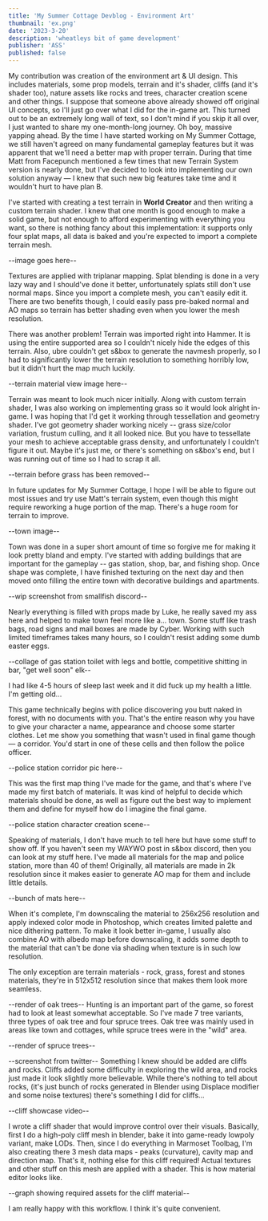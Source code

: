 ```yaml
---
title: 'My Summer Cottage Devblog - Environment Art'
thumbnail: 'ex.png'
date: '2023-3-20'
description: 'wheatleys bit of game development'
publisher: 'ASS'
published: false
---
```


<Heading title="Environment Art" caption="by wheatleymf" />
My contribution was creation of the environment art & UI design. This includes materials, some prop models, terrain and it's shader, cliffs (and it's shader too), nature assets like rocks and trees, character creation scene and other things. I suppose that someone above already showed off original UI concepts, so I'll just go over what I did for the in-game art. This turned out to be an extremely long wall of text, so I don't mind if you skip it all over, I just wanted to share my one-month-long journey.  

<Heading h="h3" title="Terrain" />
Oh boy, massive yapping ahead. By the time I have started working on My Summer Cottage, we still haven't agreed on many fundamental gameplay features but it was apparent that we'll need a better map with proper terrain. During that time Matt from Facepunch mentioned a few times that new Terrain System version is nearly done, but I've decided to look into implementing our own solution anyway — I knew that such new big features take time and it wouldn't hurt to have plan B.

I've started with creating a test terrain in **World Creator** and then writing a custom terrain shader. I knew that one month is good enough to make a solid game, but not enough to afford experimenting with everything you want, so there is nothing fancy about this implementation: it supports only four splat maps, all data is baked and you're expected to import a complete terrain mesh. 

--image goes here--

Textures are applied with triplanar mapping. Splat blending is done in a very lazy way and I should've done it better, unfortunately splats still don't use normal maps. Since you import a complete mesh, you can't easily edit it. There are two benefits though, I could easily pass pre-baked normal and AO maps so terrain has better shading even when you lower the mesh resolution. 

There was another problem! Terrain was imported right into Hammer. It is using the entire supported area so I couldn't nicely hide the edges of this terrain. Also, ubre couldn't get s&box to generate the navmesh properly, so I had to significantly lower the terrain resolution to something horribly low, but it didn't hurt the map much luckily.

--terrain material view image here--

Terrain was meant to look much nicer initially. Along with custom terrain shader, I was also working on implementing grass so it would look alright in-game. I was hoping that I'd get it working through tessellation and geometry shader. I've got geometry shader working nicely -- grass size/color variation, frustum culling, and it all looked nice. But you have to tessellate your mesh to achieve acceptable grass density, and unfortunately I couldn't figure it out. Maybe it's just me, or there's something on s&box's end, but I was running out of time so I had to scrap it all.

--terrain before grass has been removed--

In future updates for My Summer Cottage, I hope I will be able to figure out most issues and try use Matt's terrain system, even though this might require reworking a huge portion of the map. There's a huge room for terrain to improve.

<Heading h="h3" title="Town" />
--town image--

Town was done in a super short amount of time so forgive me for making it look pretty bland and empty. I've started with adding buildings that are important for the gameplay -- gas station, shop, bar, and fishing shop. Once shape was complete, I have finished texturing on the next day and then moved onto filling the entire town with decorative buildings and apartments.

--wip screenshot from smallfish discord--

Nearly everything is filled with props made by Luke, he really saved my ass here and helped to make town feel more like a... town. Some stuff like trash bags, road signs and mail boxes are made by Cyber. Working with such limited timeframes takes many hours, so I couldn't resist adding some dumb easter eggs.

--collage of gas station toilet with legs and bottle, competitive shitting in bar, "get well soon" elk--

I had like 4-5 hours of sleep last week and it did fuck up my health a little. I'm getting old...

<Heading h="h3" title="Police Station" />
This game technically begins with police discovering you butt naked in forest, with no documents with you. That's the entire reason why you have to give your character a name, appearance and choose some starter clothes. Let me show you something that wasn't used in final game though — a corridor. You'd start in one of these cells and then follow the police officer. 

--police station corridor pic here--

This was the first map thing I've made for the game, and that's where I've made my first batch of materials. It was kind of helpful to decide which materials should be done, as well as figure out the best way to implement them and define for myself how do I imagine the final game.

--police station character creation scene--

<Heading h="h3" title="Materials" />
Speaking of materials, I don't have much to tell here but have some stuff to show off. If you haven't seen my WAYWO post in s&box discord, then you can look at my stuff here. I've made all materials for the map and police station, more than 40 of them! Originally, all materials are made in 2k resolution since it makes easier to generate AO map for them and include little details.

--bunch of mats here--

When it's complete, I'm downscaling the material to 256x256 resolution and apply indexed color mode in Photoshop, which creates limited palette and nice dithering pattern. To make it look better in-game, I usually also combine AO with albedo map before downscaling, it adds some depth to the material that can't be done via shading when texture is in such low resolution.

The only exception are terrain materials - rock, grass, forest and stones materials, they're in 512x512 resolution since that makes them look more seamless. 

<Heading h="h3" title="Nature — Trees" />
--render of oak trees--
Hunting is an important part of the game, so forest had to look at least somewhat acceptable. So I've made 7 tree variants, three types of oak tree and four spruce trees. Oak tree was mainly used in areas like town and cottages, while spruce trees were in the "wild" area. 

--render of spruce trees--

<Heading h="h3" title="Nature — Cliffs and Rocks" />
--screenshot from twitter--
Something I knew should be added are cliffs and rocks. Cliffs added some difficulty in exploring the wild area, and rocks just made it look slightly more believable. While there's nothing to tell about rocks, (it's just bunch of rocks generated in Blender using Displace modifier and some noise textures) there's something I did for cliffs...

--cliff showcase video--

I wrote a cliff shader that would improve control over their visuals. Basically, first I do a high-poly cliff mesh in blender, bake it into game-ready lowpoly variant, make LODs. Then, since I do everything in Marmoset Toolbag, I'm also creating there 3 mesh data maps - peaks (curvature), cavity map and direction map. That's it, nothing else for this cliff required! Actual textures and other stuff on this mesh are applied with a shader. This is how material editor looks like.

--graph showing required assets for the cliff material--

I am really happy with this workflow. I think it's quite convenient. 